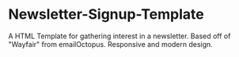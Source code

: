 # Newsletter-Signup-Template
A HTML Template for gathering interest in a newsletter. Based off of "Wayfair" from emailOctopus. Responsive and modern design.
